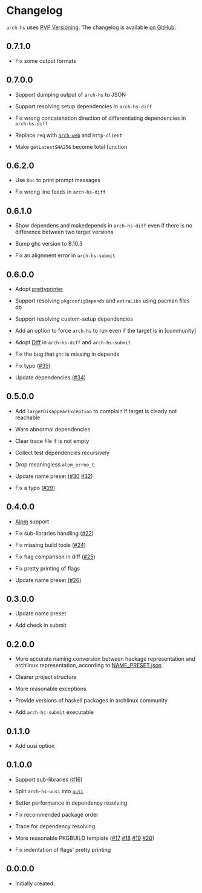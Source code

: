 # Changelog

`arch-hs` uses [PVP Versioning][1].
The changelog is available [on GitHub][2].

## 0.7.1.0

* Fix some output formats

## 0.7.0.0

* Support dumping output of `arch-hs` to JSON

* Support resolving setup dependencies in `arch-hs-diff`

* Fix wrong concatenation direction of differentiating dependencies in `arch-hs-diff`

* Replace `req` with [`arch-web`](https://github.com/berberman/arch-web) and `http-client`

* Make `getLatestSHA256` become total function

## 0.6.2.0

* Use `Doc` to print prompt messages

* Fix wrong line feeds in `arch-hs-diff`

## 0.6.1.0

* Show dependens and makedepends in `arch-hs-diff` even if there is no difference between two target versions

* Bump ghc version to 8.10.3

* Fix an alignment error in `arch-hs-submit`

## 0.6.0.0

* Adopt [prettyprinter](https://hackage.haskell.org/package/prettyprinter)

* Support resolving `pkgconfigDepends` and `extraLibs` using pacman files db

* Support resolving custom-setup dependencies

* Add an option to force `arch-hs` to run even if the target is in [community] 

* Adopt [Diff](https://hackage.haskell.org/package/Diff) in `arch-hs-diff` and `arch-hs-submit`

* Fix the bug that `ghc` is missing in depends

* Fix typo ([#35](https://github.com/berberman/arch-hs/pull/35))

* Update dependencies ([#34](https://github.com/berberman/arch-hs/pull/34))

## 0.5.0.0

* Add `TargetDisappearException` to complain if target is clearly not reachable

* Warn abnormal dependencies

* Clear trace file if is not empty

* Collect test dependencies recursively

* Drop meaningless `alpm_errno_t`

* Update name preset ([#30](https://github.com/berberman/arch-hs/pull/30) [#32](https://github.com/berberman/arch-hs/pull/32))

* Fix a typo ([#29](https://github.com/berberman/arch-hs/pull/29))

## 0.4.0.0

* [Alpm](https://www.archlinux.org/pacman/libalpm.3.html) support

* Fix sub-libraries handling ([#22](https://github.com/berberman/arch-hs/issues/22))

* Fix missing build tools ([#24](https://github.com/berberman/arch-hs/issues/24))

* Fix flag comparison in diff ([#25](https://github.com/berberman/arch-hs/issues/25))

* Fix pretty printing of flags

* Update name preset ([#26](https://github.com/berberman/arch-hs/pull/26))

## 0.3.0.0

* Update name preset

* Add check in submit

## 0.2.0.0

* More accurate naming conversion between hackage representation and archlinux representation, according to [NAME_PRESET.json](https://github.com/berberman/arch-hs/blob/master/data/NAME_PRESET.json)

* Clearer project structure

* More reasonable exceptions

* Provide versions of haskell packages in archlinux community

* Add `arch-hs-submit` executable

## 0.1.1.0

* Add uusi option

## 0.1.0.0

* Support sub-libraries ([#16](https://github.com/berberman/arch-hs/issues/16))

* Split `arch-hs-uusi` into [`uusi`](https://github.com/berberman/uusi)

* Better performance in dependency resolving

* Fix recommended package order

* Trace for dependency resolving

* More reasonable PKGBUILD template ([#17](https://github.com/berberman/arch-hs/issues/16) [#18](https://github.com/berberman/arch-hs/issues/16) [#19](https://github.com/berberman/arch-hs/issues/16) [#20](https://github.com/berberman/arch-hs/issues/16))

* Fix indentation of flags' pretty printing

## 0.0.0.0

* Initially created.

[1]: https://pvp.haskell.org
[2]: https://github.com/berberman/arch-hs/releases
